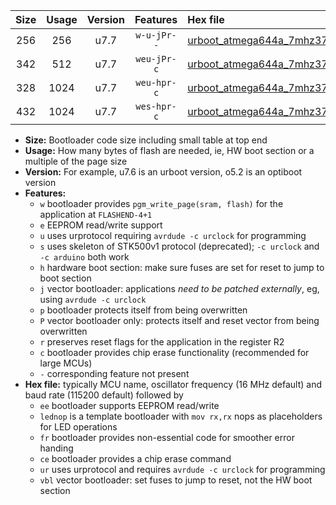 |Size|Usage|Version|Features|Hex file|
|:-:|:-:|:-:|:-:|:--|
|256|256|u7.7|`w-u-jPr--`|[urboot_atmega644a_7mhz3728_38400bps_lednop_fr_ur_vbl.hex](https://raw.githubusercontent.com/stefanrueger/urboot.hex/main/mcus/atmega644a/fcpu_7mhz3728/38400_bps/urboot_atmega644a_7mhz3728_38400bps_lednop_fr_ur_vbl.hex)|
|342|512|u7.7|`weu-jPr-c`|[urboot_atmega644a_7mhz3728_38400bps_ee_lednop_fr_ce_ur_vbl.hex](https://raw.githubusercontent.com/stefanrueger/urboot.hex/main/mcus/atmega644a/fcpu_7mhz3728/38400_bps/urboot_atmega644a_7mhz3728_38400bps_ee_lednop_fr_ce_ur_vbl.hex)|
|328|1024|u7.7|`weu-hpr-c`|[urboot_atmega644a_7mhz3728_38400bps_ee_lednop_fr_ce_ur.hex](https://raw.githubusercontent.com/stefanrueger/urboot.hex/main/mcus/atmega644a/fcpu_7mhz3728/38400_bps/urboot_atmega644a_7mhz3728_38400bps_ee_lednop_fr_ce_ur.hex)|
|432|1024|u7.7|`wes-hpr-c`|[urboot_atmega644a_7mhz3728_38400bps_ee_lednop_fr_ce.hex](https://raw.githubusercontent.com/stefanrueger/urboot.hex/main/mcus/atmega644a/fcpu_7mhz3728/38400_bps/urboot_atmega644a_7mhz3728_38400bps_ee_lednop_fr_ce.hex)|

- **Size:** Bootloader code size including small table at top end
- **Usage:** How many bytes of flash are needed, ie, HW boot section or a multiple of the page size
- **Version:** For example, u7.6 is an urboot version, o5.2 is an optiboot version
- **Features:**
  + `w` bootloader provides `pgm_write_page(sram, flash)` for the application at `FLASHEND-4+1`
  + `e` EEPROM read/write support
  + `u` uses urprotocol requiring `avrdude -c urclock` for programming
  + `s` uses skeleton of STK500v1 protocol (deprecated); `-c urclock` and `-c arduino` both work
  + `h` hardware boot section: make sure fuses are set for reset to jump to boot section
  + `j` vector bootloader: applications *need to be patched externally*, eg, using `avrdude -c urclock`
  + `p` bootloader protects itself from being overwritten
  + `P` vector bootloader only: protects itself and reset vector from being overwritten
  + `r` preserves reset flags for the application in the register R2
  + `c` bootloader provides chip erase functionality (recommended for large MCUs)
  + `-` corresponding feature not present
- **Hex file:** typically MCU name, oscillator frequency (16 MHz default) and baud rate (115200 default) followed by
  + `ee` bootloader supports EEPROM read/write
  + `lednop` is a template bootloader with `mov rx,rx` nops as placeholders for LED operations
  + `fr` bootloader provides non-essential code for smoother error handing
  + `ce` bootloader provides a chip erase command
  + `ur` uses urprotocol and requires `avrdude -c urclock` for programming
  + `vbl` vector bootloader: set fuses to jump to reset, not the HW boot section
